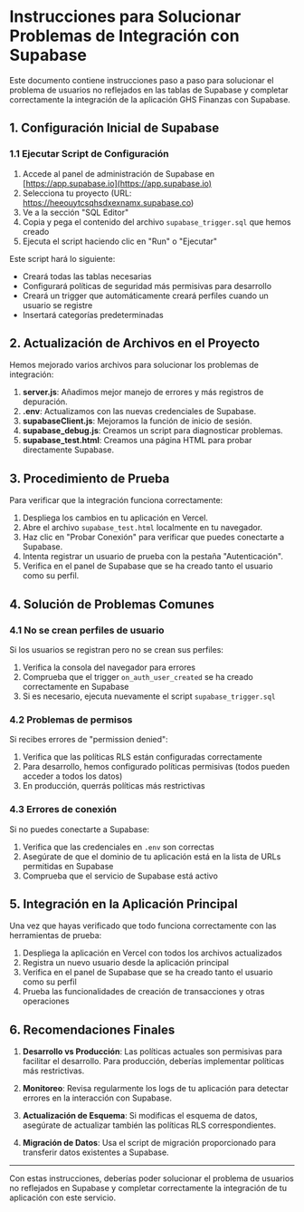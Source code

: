 # Instrucciones para Solucionar Problemas de Integración con Supabase

Este documento contiene instrucciones paso a paso para solucionar el problema de usuarios no reflejados en las tablas de Supabase y completar correctamente la integración de la aplicación GHS Finanzas con Supabase.

## 1. Configuración Inicial de Supabase

### 1.1 Ejecutar Script de Configuración

1. Accede al panel de administración de Supabase en [https://app.supabase.io](https://app.supabase.io)
2. Selecciona tu proyecto (URL: https://heeouytcsqhsdxexnamx.supabase.co)
3. Ve a la sección "SQL Editor"
4. Copia y pega el contenido del archivo `supabase_trigger.sql` que hemos creado
5. Ejecuta el script haciendo clic en "Run" o "Ejecutar"

Este script hará lo siguiente:
- Creará todas las tablas necesarias
- Configurará políticas de seguridad más permisivas para desarrollo
- Creará un trigger que automáticamente creará perfiles cuando un usuario se registre
- Insertará categorías predeterminadas

## 2. Actualización de Archivos en el Proyecto

Hemos mejorado varios archivos para solucionar los problemas de integración:

1. **server.js**: Añadimos mejor manejo de errores y más registros de depuración.
2. **.env**: Actualizamos con las nuevas credenciales de Supabase.
3. **supabaseClient.js**: Mejoramos la función de inicio de sesión.
4. **supabase_debug.js**: Creamos un script para diagnosticar problemas.
5. **supabase_test.html**: Creamos una página HTML para probar directamente Supabase.

## 3. Procedimiento de Prueba

Para verificar que la integración funciona correctamente:

1. Despliega los cambios en tu aplicación en Vercel.
2. Abre el archivo `supabase_test.html` localmente en tu navegador.
3. Haz clic en "Probar Conexión" para verificar que puedes conectarte a Supabase.
4. Intenta registrar un usuario de prueba con la pestaña "Autenticación".
5. Verifica en el panel de Supabase que se ha creado tanto el usuario como su perfil.

## 4. Solución de Problemas Comunes

### 4.1 No se crean perfiles de usuario

Si los usuarios se registran pero no se crean sus perfiles:

1. Verifica la consola del navegador para errores
2. Comprueba que el trigger `on_auth_user_created` se ha creado correctamente en Supabase
3. Si es necesario, ejecuta nuevamente el script `supabase_trigger.sql`

### 4.2 Problemas de permisos

Si recibes errores de "permission denied":

1. Verifica que las políticas RLS están configuradas correctamente
2. Para desarrollo, hemos configurado políticas permisivas (todos pueden acceder a todos los datos)
3. En producción, querrás políticas más restrictivas

### 4.3 Errores de conexión

Si no puedes conectarte a Supabase:

1. Verifica que las credenciales en `.env` son correctas
2. Asegúrate de que el dominio de tu aplicación está en la lista de URLs permitidas en Supabase
3. Comprueba que el servicio de Supabase está activo

## 5. Integración en la Aplicación Principal

Una vez que hayas verificado que todo funciona correctamente con las herramientas de prueba:

1. Despliega la aplicación en Vercel con todos los archivos actualizados
2. Registra un nuevo usuario desde la aplicación principal
3. Verifica en el panel de Supabase que se ha creado tanto el usuario como su perfil
4. Prueba las funcionalidades de creación de transacciones y otras operaciones

## 6. Recomendaciones Finales

1. **Desarrollo vs Producción**: Las políticas actuales son permisivas para facilitar el desarrollo. Para producción, deberías implementar políticas más restrictivas.

2. **Monitoreo**: Revisa regularmente los logs de tu aplicación para detectar errores en la interacción con Supabase.

3. **Actualización de Esquema**: Si modificas el esquema de datos, asegúrate de actualizar también las políticas RLS correspondientes.

4. **Migración de Datos**: Usa el script de migración proporcionado para transferir datos existentes a Supabase.

---

Con estas instrucciones, deberías poder solucionar el problema de usuarios no reflejados en Supabase y completar correctamente la integración de tu aplicación con este servicio. 